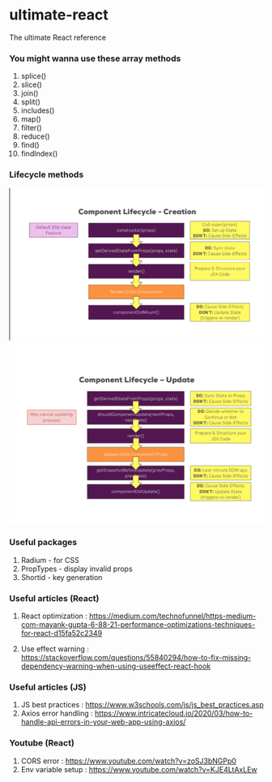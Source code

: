 # ultimate-react

The ultimate React reference

### You might wanna use these array methods

1. splice()
2. slice()
3. join()
4. split()
5. includes()
6. map()
7. filter()
8. reduce()
9. find()
10. findIndex()

### Lifecycle methods

![creation](/img/creation-cycle.png)
![updation](/img/updation-cycle.png)

### Useful packages

1. Radium - for CSS
2. PropTypes - display invalid props
3. Shortid - key generation

### Useful articles (React)

1. React optimization : https://medium.com/technofunnel/https-medium-com-mayank-gupta-6-88-21-performance-optimizations-techniques-for-react-d15fa52c2349

2. Use effect warning : https://stackoverflow.com/questions/55840294/how-to-fix-missing-dependency-warning-when-using-useeffect-react-hook

### Useful articles (JS)

1. JS best practices : https://www.w3schools.com/js/js_best_practices.asp
2. Axios error handling : https://www.intricatecloud.io/2020/03/how-to-handle-api-errors-in-your-web-app-using-axios/

### Youtube (React)

1. CORS error : https://www.youtube.com/watch?v=zoSJ3bNGPp0
2. Env variable setup : https://www.youtube.com/watch?v=KJE4LtAxLEw
